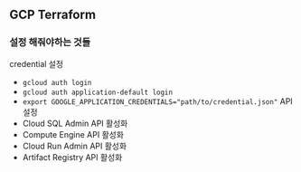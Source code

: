 ## GCP Terraform
### 설정 해줘야하는 것들
credential 설정
- `gcloud auth login`
- `gcloud auth application-default login`
- `export GOOGLE_APPLICATION_CREDENTIALS="path/to/credential.json"`
API 설정
- Cloud SQL Admin API 활성화
- Compute Engine API 활성화
- Cloud Run Admin API 활성화
- Artifact Registry API 활성화
